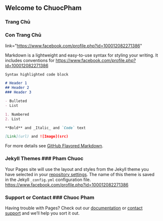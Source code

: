 ## Welcome to ChuocPham

### Trang Chủ
### Con Trang Chủ
link="https://www.facebook.com/profile.php?id=100012082271386"

 Markdown is a lightweight and easy-to-use syntax for styling your writing. It includes conventions for	https://www.facebook.com/profile.php?id=100012082271386

 ```markdown	
Syntax highlighted code block	

 # Header 1	
## Header 2	
### Header 3	

 - Bulleted	
- List	

 1. Numbered	
2. List	

 **Bold** and _Italic_ and `Code` text	

 [Link](url) and ![Image](src)	
```	

 For more details see [GitHub Flavored Markdown](https://guides.github.com/features/mastering-markdown/).	


 ### Jekyll Themes	### Pham Chuoc


 Your Pages site will use the layout and styles from the Jekyll theme you have selected in your [repository settings](https://github.com/PhamQuangChuocChuoc/Chuoc2/settings). The name of this theme is saved in the Jekyll `_config.yml` configuration file.	https://www.facebook.com/profile.php?id=100012082271386


 ### Support or Contact	### Chuoc Pham


 Having trouble with Pages? Check out our [documentation](https://help.github.com/categories/github-pages-basics/) or [contact support](https://github.com/contact) and we’ll help you sort it out.
